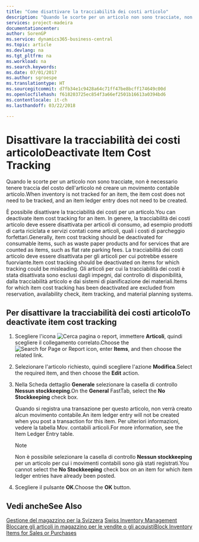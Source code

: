 ```yaml
---
title: "Come disattivare la tracciabilità dei costi articolo"
description: "Quando le scorte per un articolo non sono tracciate, non è necessario tenere traccia del costo dell'articolo né creare un movimento contabile articolo."
services: project-madeira
documentationcenter: 
author: SorenGP
ms.service: dynamics365-business-central
ms.topic: article
ms.devlang: na
ms.tgt_pltfrm: na
ms.workload: na
ms.search.keywords: 
ms.date: 07/01/2017
ms.author: sgroespe
ms.translationtype: HT
ms.sourcegitcommit: d7fb34e1c9428a64c71ff47be8bcff174649c00d
ms.openlocfilehash: f618203725ec854f3a66ef2501b16613a0394bd6
ms.contentlocale: it-ch
ms.lasthandoff: 03/22/2018

---
```

# <a name="deactivate-item-cost-tracking"></a><span data-ttu-id="9ec6e-103">Disattivare la tracciabilità dei costi articolo</span><span class="sxs-lookup"><span data-stu-id="9ec6e-103">Deactivate Item Cost Tracking</span></span>
<span data-ttu-id="9ec6e-104">Quando le scorte per un articolo non sono tracciate, non è necessario tenere traccia del costo dell'articolo né creare un movimento contabile articolo.</span><span class="sxs-lookup"><span data-stu-id="9ec6e-104">When inventory is not tracked for an item, the item cost does not need to be tracked, and an item ledger entry does not need to be created.</span></span>  

<span data-ttu-id="9ec6e-105">È possibile disattivare la tracciabilità dei costi per un articolo.</span><span class="sxs-lookup"><span data-stu-id="9ec6e-105">You can deactivate item cost tracking for an item.</span></span> <span data-ttu-id="9ec6e-106">In genere, la tracciabilità dei costi articolo deve essere disattivata per articoli di consumo, ad esempio prodotti di carta riciclata e servizi contati come articoli, quali i costi di parcheggio forfettari.</span><span class="sxs-lookup"><span data-stu-id="9ec6e-106">Generally, item cost tracking should be deactivated for consumable items, such as waste paper products and for services that are counted as items, such as flat rate parking fees.</span></span> <span data-ttu-id="9ec6e-107">La tracciabilità dei costi articolo deve essere disattivata per gli articoli per cui potrebbe essere fuorviante.</span><span class="sxs-lookup"><span data-stu-id="9ec6e-107">Item cost tracking should be deactivated on items for which tracking could be misleading.</span></span> <span data-ttu-id="9ec6e-108">Gli articoli per cui la tracciabilità dei costi è stata disattivata sono esclusi dagli impegni, dal controllo di disponibilità, dalla tracciabilità articolo e dai sistemi di pianificazione dei materiali.</span><span class="sxs-lookup"><span data-stu-id="9ec6e-108">Items for which item cost tracking has been deactivated are excluded from reservation, availability check, item tracking, and material planning systems.</span></span>  

## <a name="to-deactivate-item-cost-tracking"></a><span data-ttu-id="9ec6e-109">Per disattivare la tracciabilità dei costi articolo</span><span class="sxs-lookup"><span data-stu-id="9ec6e-109">To deactivate item cost tracking</span></span>  

1.  <span data-ttu-id="9ec6e-110">Scegliere l'icona ![Cerca pagina o report](../../media/ui-search/search_small.png "Cerca pagina o report"), immettere **Articoli**, quindi scegliere il collegamento correlato.</span><span class="sxs-lookup"><span data-stu-id="9ec6e-110">Choose the ![Search for Page or Report](../../media/ui-search/search_small.png "Search for Page or Report icon") icon, enter **Items**, and then choose the related link.</span></span>  
2.  <span data-ttu-id="9ec6e-111">Selezionare l'articolo richiesto, quindi scegliere l'azione **Modifica**.</span><span class="sxs-lookup"><span data-stu-id="9ec6e-111">Select the required item, and then choose the **Edit** action.</span></span>  
3.  <span data-ttu-id="9ec6e-112">Nella Scheda dettaglio **Generale** selezionare la casella di controllo **Nessun stockkeeping**.</span><span class="sxs-lookup"><span data-stu-id="9ec6e-112">On the **General** FastTab, select the **No Stockkeeping** check box.</span></span>  

    <span data-ttu-id="9ec6e-113">Quando si registra una transazione per questo articolo, non verrà creato alcun movimento contabile.</span><span class="sxs-lookup"><span data-stu-id="9ec6e-113">An item ledger entry will not be created when you post a transaction for this item.</span></span> <span data-ttu-id="9ec6e-114">Per ulteriori informazioni, vedere la tabella Mov. contabili articoli.</span><span class="sxs-lookup"><span data-stu-id="9ec6e-114">For more information, see the Item Ledger Entry table.</span></span>  

    > [!NOTE]  
    >  <span data-ttu-id="9ec6e-115">Non è possibile selezionare la casella di controllo **Nessun stockkeeping** per un articolo per cui i movimenti contabili sono già stati registrati.</span><span class="sxs-lookup"><span data-stu-id="9ec6e-115">You cannot select the **No Stockkeeping** check box on an item for which item ledger entries have already been posted.</span></span>  

4.  <span data-ttu-id="9ec6e-116">Scegliere il pulsante **OK**.</span><span class="sxs-lookup"><span data-stu-id="9ec6e-116">Choose the **OK** button.</span></span>  

## <a name="see-also"></a><span data-ttu-id="9ec6e-117">Vedi anche</span><span class="sxs-lookup"><span data-stu-id="9ec6e-117">See Also</span></span>  
 <span data-ttu-id="9ec6e-118">[Gestione del magazzino per la Svizzera](swiss-inventory-management.md) </span><span class="sxs-lookup"><span data-stu-id="9ec6e-118">[Swiss Inventory Management](swiss-inventory-management.md) </span></span>  
 [<span data-ttu-id="9ec6e-119">Bloccare gli articoli in magazzino per le vendite o gli acquisti</span><span class="sxs-lookup"><span data-stu-id="9ec6e-119">Block Inventory Items for Sales or Purchases</span></span>](how-to-block-inventory-items-for-sales-or-purchases.md)


